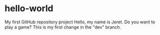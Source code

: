 # hello-world
My first GitHub repository project 
Hello, my name is Jeret. Do you want to play a game? 
This is my first change in the "dev" branch.
